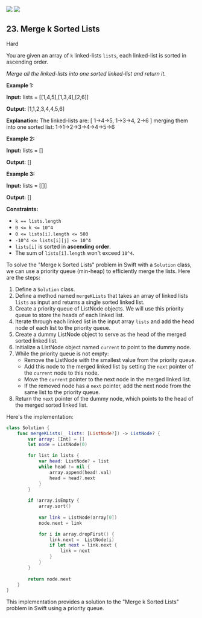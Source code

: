 [![](https://img.shields.io/github/stars/javadev/LeetCode-in-All?label=Stars&style=flat-square)](https://github.com/javadev/LeetCode-in-All)
[![](https://img.shields.io/github/forks/javadev/LeetCode-in-All?label=Fork%20me%20on%20GitHub%20&style=flat-square)](https://github.com/javadev/LeetCode-in-All/fork)

## 23\. Merge k Sorted Lists

Hard

You are given an array of `k` linked-lists `lists`, each linked-list is sorted in ascending order.

_Merge all the linked-lists into one sorted linked-list and return it._

**Example 1:**

**Input:** lists = \[\[1,4,5],[1,3,4],[2,6]]

**Output:** [1,1,2,3,4,4,5,6]

**Explanation:** The linked-lists are: [ 1->4->5, 1->3->4, 2->6 ] merging them into one sorted list: 1->1->2->3->4->4->5->6 

**Example 2:**

**Input:** lists = []

**Output:** [] 

**Example 3:**

**Input:** lists = \[\[]]

**Output:** [] 

**Constraints:**

*   `k == lists.length`
*   `0 <= k <= 10^4`
*   `0 <= lists[i].length <= 500`
*   `-10^4 <= lists[i][j] <= 10^4`
*   `lists[i]` is sorted in **ascending order**.
*   The sum of `lists[i].length` won't exceed `10^4`.

To solve the "Merge k Sorted Lists" problem in Swift with a `Solution` class, we can use a priority queue (min-heap) to efficiently merge the lists. Here are the steps:

1. Define a `Solution` class.
2. Define a method named `mergeKLists` that takes an array of linked lists `lists` as input and returns a single sorted linked list.
3. Create a priority queue of ListNode objects. We will use this priority queue to store the heads of each linked list.
4. Iterate through each linked list in the input array `lists` and add the head node of each list to the priority queue.
5. Create a dummy ListNode object to serve as the head of the merged sorted linked list.
6. Initialize a ListNode object named `current` to point to the dummy node.
7. While the priority queue is not empty:
   - Remove the ListNode with the smallest value from the priority queue.
   - Add this node to the merged linked list by setting the `next` pointer of the `current` node to this node.
   - Move the `current` pointer to the next node in the merged linked list.
   - If the removed node has a `next` pointer, add the next node from the same list to the priority queue.
8. Return the `next` pointer of the dummy node, which points to the head of the merged sorted linked list.

Here's the implementation:

```swift
class Solution {
    func mergeKLists(_ lists: [ListNode?]) -> ListNode? {
        var array: [Int] = []
        let node = ListNode(0)

        for list in lists {
            var head: ListNode? = list
            while head != nil {
                array.append(head!.val)
                head = head?.next
            }
        }
        
        if !array.isEmpty {
            array.sort()
        
            var link = ListNode(array[0])
            node.next = link

            for i in array.dropFirst() {
                link.next =  ListNode(i)
                if let next = link.next {
                    link = next
                }
            }
        }
        
        return node.next
    }
}
```

This implementation provides a solution to the "Merge k Sorted Lists" problem in Swift using a priority queue.